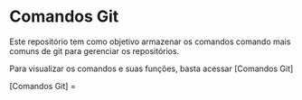 # Comandos Git

Este repositório tem como objetivo armazenar os comandos comando mais comuns de git para gerenciar os repositórios.

Para visualizar os comandos e suas funções, basta acessar [Comandos Git]

[Comandos Git] = 

